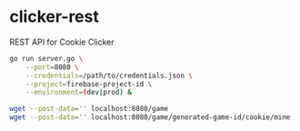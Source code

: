 clicker-rest
====
REST API for Cookie Clicker

```bash
go run server.go \
    --port=8080 \
    --credentials=/path/to/credentials.json \
    --project=firebase-project-id \
    --environment=(dev|prod) &

wget --post-data='' localhost:8080/game
wget --post-data='' localhost:8080/game/generated-game-id/cookie/mine
```
